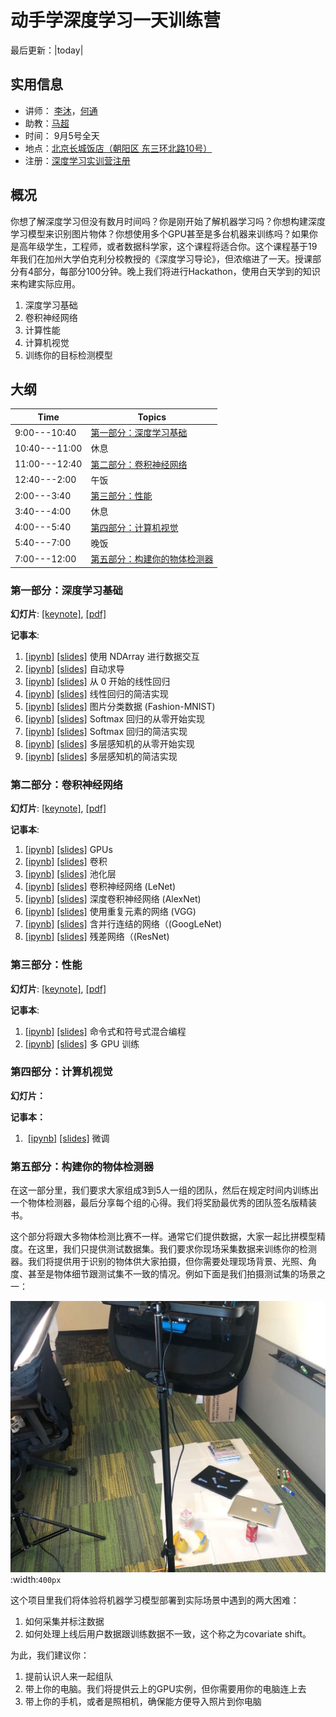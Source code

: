 # 动手学深度学习一天训练营

最后更新：|today|

## 实用信息

- 讲师： [李沐](https://github.com/mli)，[何通]( https://github.com/hetong007)
- 助教：[马超](https://github.com/aksnzhy)
- 时间： 9月5号全天
- 地点：[北京长城饭店（朝阳区 东三环北路10号）](https://j.map.baidu.com/39/Smg)
- 注册：[深度学习实训营注册](https://aiprocon.csdn.net/m/topic/ai_procon/ticket)

## 概况

你想了解深度学习但没有数月时间吗？你是刚开始了解机器学习吗？你想构建深度学习模型来识别图片物体？你想使用多个GPU甚至是多台机器来训练吗？如果你是高年级学生，工程师，或者数据科学家，这个课程将适合你。这个课程基于19年我们在加州大学伯克利分校教授的《深度学习导论》，但浓缩进了一天。授课部分有4部分，每部分100分钟。晚上我们将进行Hackathon，使用白天学到的知识来构建实际应用。

1. 深度学习基础
2. 卷积神经网络
3. 计算性能
4. 计算机视觉
5. 训练你的目标检测模型

## 大纲


| Time | Topics |
| --- | --- |
| 9:00---10:40 | [第一部分：深度学习基础](#id7) |
| 10:40---11:00 | 休息 |
| 11:00---12:40 | [第二部分：卷积神经网络](#id8) |
| 12:40---2:00 | 午饭 |
| 2:00---3:40 | [第三部分：性能](#id9) |
| 3:40---4:00 | 休息 |
| 4:00---5:40 | [第四部分：计算机视觉](#id10) |
| 5:40---7:00 | 晚饭 |
| 7:00---12:00 | [第五部分：构建你的物体检测器](#id11) |

### 第一部分：深度学习基础

**幻灯片**: [[keynote]](slides/Part-1.key), [[pdf]](slides/Part-1.pdf)

**记事本**:

1.   [[ipynb]](https://github.com/mli/d2l-1day-notebooks-zh/blob/master/notebooks-1/1-ndarray.ipynb)  [[slides]](https://nbviewer.jupyter.org/format/slides/github/mli/d2l-1day-notebooks-zh/blob/master/notebooks-1/1-ndarray.ipynb#/) 使用 NDArray 进行数据交互
1.   [[ipynb]](https://github.com/mli/d2l-1day-notebooks-zh/blob/master/notebooks-1/2-autograd.ipynb)  [[slides]](https://nbviewer.jupyter.org/format/slides/github/mli/d2l-1day-notebooks-zh/blob/master/notebooks-1/2-autograd.ipynb#/) 自动求导
1.   [[ipynb]](https://github.com/mli/d2l-1day-notebooks-zh/blob/master/notebooks-1/3-linear-regression-scratch.ipynb)  [[slides]](https://nbviewer.jupyter.org/format/slides/github/mli/d2l-1day-notebooks-zh/blob/master/notebooks-1/3-linear-regression-scratch.ipynb#/) 从 0 开始的线性回归
1.   [[ipynb]](https://github.com/mli/d2l-1day-notebooks-zh/blob/master/notebooks-1/4-linear-regression-gluon.ipynb)  [[slides]](https://nbviewer.jupyter.org/format/slides/github/mli/d2l-1day-notebooks-zh/blob/master/notebooks-1/4-linear-regression-gluon.ipynb#/) 线性回归的简洁实现
1.   [[ipynb]](https://github.com/mli/d2l-1day-notebooks-zh/blob/master/notebooks-1/5-fashion-mnist.ipynb)  [[slides]](https://nbviewer.jupyter.org/format/slides/github/mli/d2l-1day-notebooks-zh/blob/master/notebooks-1/5-fashion-mnist.ipynb#/) 图片分类数据 (Fashion-MNIST)
1.   [[ipynb]](https://github.com/mli/d2l-1day-notebooks-zh/blob/master/notebooks-1/6-softmax-regression-scratch.ipynb)  [[slides]](https://nbviewer.jupyter.org/format/slides/github/mli/d2l-1day-notebooks-zh/blob/master/notebooks-1/6-softmax-regression-scratch.ipynb#/) Softmax 回归的从零开始实现
1.   [[ipynb]](https://github.com/mli/d2l-1day-notebooks-zh/blob/master/notebooks-1/7-softmax-regression-gluon.ipynb)  [[slides]](https://nbviewer.jupyter.org/format/slides/github/mli/d2l-1day-notebooks-zh/blob/master/notebooks-1/7-softmax-regression-gluon.ipynb#/) Softmax 回归的简洁实现
1.   [[ipynb]](https://github.com/mli/d2l-1day-notebooks-zh/blob/master/notebooks-1/8-mlp-scratch.ipynb)  [[slides]](https://nbviewer.jupyter.org/format/slides/github/mli/d2l-1day-notebooks-zh/blob/master/notebooks-1/8-mlp-scratch.ipynb#/) 多层感知机的从零开始实现
1.   [[ipynb]](https://github.com/mli/d2l-1day-notebooks-zh/blob/master/notebooks-1/9-mlp-gluon.ipynb)  [[slides]](https://nbviewer.jupyter.org/format/slides/github/mli/d2l-1day-notebooks-zh/blob/master/notebooks-1/9-mlp-gluon.ipynb#/) 多层感知机的简洁实现

### 第二部分：卷积神经网络

**幻灯片**: [[keynote]](slides/Part-2.key), [[pdf]](slides/Part-2.pdf)

**记事本**:

1. [[ipynb]](https://github.com/mli/d2l-1day-notebooks-zh/blob/master/notebooks-2/1-use-gpu.ipynb)  [[slides]](https://nbviewer.jupyter.org/format/slides/github/mli/d2l-1day-notebooks-zh/blob/master/notebooks-2/1-use-gpu.ipynb#/) GPUs
1.  [[ipynb]](https://github.com/mli/d2l-1day-notebooks-zh/blob/master/notebooks-2/2-conv-layer.ipynb)  [[slides]](https://nbviewer.jupyter.org/format/slides/github/mli/d2l-1day-notebooks-zh/blob/master/notebooks-2/2-conv-layer.ipynb#/) 卷积
1.  [[ipynb]](https://github.com/mli/d2l-1day-notebooks-zh/blob/master/notebooks-2/3-pooling.ipynb)  [[slides]](https://nbviewer.jupyter.org/format/slides/github/mli/d2l-1day-notebooks-zh/blob/master/notebooks-2/3-pooling.ipynb#/) 池化层
1.  [[ipynb]](https://github.com/mli/d2l-1day-notebooks-zh/blob/master/notebooks-2/4-lenet.ipynb)  [[slides]](https://nbviewer.jupyter.org/format/slides/github/mli/d2l-1day-notebooks-zh/blob/master/notebooks-2/4-lenet.ipynb#/) 卷积神经网络 (LeNet)
1.  [[ipynb]](https://github.com/mli/d2l-1day-notebooks-zh/blob/master/notebooks-2/5-alexnet.ipynb)  [[slides]](https://nbviewer.jupyter.org/format/slides/github/mli/d2l-1day-notebooks-zh/blob/master/notebooks-2/5-alexnet.ipynb#/) 深度卷积神经网络 (AlexNet)
1.   [[ipynb]](https://github.com/mli/d2l-1day-notebooks-zh/blob/master/notebooks-2/6-vgg.ipynb)  [[slides]](https://nbviewer.jupyter.org/format/slides/github/mli/d2l-1day-notebooks-zh/blob/master/notebooks-2/6-vgg.ipynb#/) 使用重复元素的网络 (VGG)
1.  [[ipynb]](https://github.com/mli/d2l-1day-notebooks-zh/blob/master/notebooks-2/7-googlenet.ipynb)  [[slides]](https://nbviewer.jupyter.org/format/slides/github/mli/d2l-1day-notebooks-zh/blob/master/notebooks-2/7-googlenet.ipynb#/) 含并行连结的网络（(GoogLeNet)
1.  [[ipynb]](https://github.com/mli/d2l-1day-notebooks-zh/blob/master/notebooks-2/8-resnet.ipynb)  [[slides]](https://nbviewer.jupyter.org/format/slides/github/mli/d2l-1day-notebooks-zh/blob/master/notebooks-2/8-resnet.ipynb#/) 残差网络（(ResNet)

### 第三部分：性能

**幻灯片**: [[keynote]](slides/Part-3.key), [[pdf]](slides/Part-3.pdf)

**记事本**:

1. [[ipynb]](https://github.com/mli/d2l-1day-notebooks-zh/blob/master/notebooks-3/1-hybridize.ipynb)  [[slides]](https://nbviewer.jupyter.org/format/slides/github/mli/d2l-1day-notebooks-zh/blob/master/notebooks-3/1-hybridize.ipynb#/) 命令式和符号式混合编程
1. [[ipynb]](https://github.com/mli/d2l-1day-notebooks-zh/blob/master/notebooks-3/2-multiple-gpus.ipynb)  [[slides]](https://nbviewer.jupyter.org/format/slides/github/mli/d2l-1day-notebooks-zh/blob/master/notebooks-3/2-multiple-gpus.ipynb#/) 多 GPU 训练

### 第四部分：计算机视觉

**幻灯片：**

**记事本：**

1. ​                            [[ipynb]](https://github.com/mli/d2l-1day-notebooks-zh/blob/master/notebooks-4/1-fine-tuning.ipynb)  [[slides]](https://nbviewer.jupyter.org/format/slides/github/mli/d2l-1day-notebooks-zh/blob/master/notebooks-4/1-fine-tuning.ipynb#/) 微调

### 第五部分：构建你的物体检测器

在这一部分里，我们要求大家组成3到5人一组的团队，然后在规定时间内训练出一个物体检测器，最后分享每个组的心得。我们将奖励最优秀的团队签名版精装书。

这个部分将跟大多物体检测比赛不一样。通常它们提供数据，大家一起比拼模型精度。在这里，我们只提供测试数据集。我们要求你现场采集数据来训练你的检测器。我们将提供用于识别的物体供大家拍摄，但你需要处理现场背景、光照、角度、甚至是物体细节跟测试集不一致的情况。例如下面是我们拍摄测试集的场景之一：

![测试集拍摄场景之一](./img/test_env.jpeg)
:width:`400px`

这个项目里我们将体验将机器学习模型部署到实际场景中遇到的两大困难：

1. 如何采集并标注数据
2. 如何处理上线后用户数据跟训练数据不一致，这个称之为covariate shift。

为此，我们建议你：

1. 提前认识人来一起组队
2. 带上你的电脑。我们将提供云上的GPU实例，但你需要用你的电脑连上去
3. 带上你的手机，或者是照相机，确保能方便导入照片到你电脑
